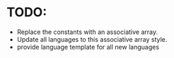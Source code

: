 # TODO:
 - Replace the constants with an associative array.
 - Update all languages to this associative array style.
 - provide language template for all new languages
